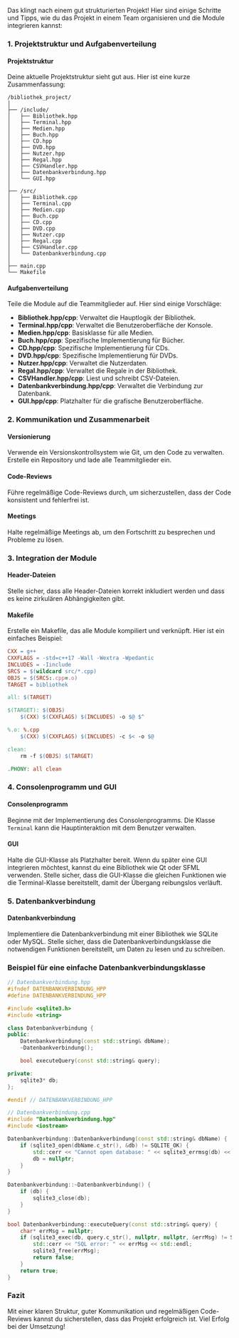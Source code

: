 ﻿Das klingt nach einem gut strukturierten Projekt! Hier sind einige Schritte und Tipps, wie du das Projekt in einem Team organisieren und die Module integrieren kannst:

### 1. Projektstruktur und Aufgabenverteilung

#### Projektstruktur
Deine aktuelle Projektstruktur sieht gut aus. Hier ist eine kurze Zusammenfassung:

```
/bibliothek_project/
│
├── /include/
│   ├── Bibliothek.hpp
│   ├── Terminal.hpp
│   ├── Medien.hpp
│   ├── Buch.hpp
│   ├── CD.hpp
│   ├── DVD.hpp
│   ├── Nutzer.hpp
│   ├── Regal.hpp
│   ├── CSVHandler.hpp
│   ├── Datenbankverbindung.hpp
│   └── GUI.hpp
│
├── /src/
│   ├── Bibliothek.cpp
│   ├── Terminal.cpp
│   ├── Medien.cpp
│   ├── Buch.cpp
│   ├── CD.cpp
│   ├── DVD.cpp
│   ├── Nutzer.cpp
│   ├── Regal.cpp
│   ├── CSVHandler.cpp
│   └── Datenbankverbindung.cpp
│
├── main.cpp
└── Makefile
```

#### Aufgabenverteilung
Teile die Module auf die Teammitglieder auf. Hier sind einige Vorschläge:

- **Bibliothek.hpp/cpp**: Verwaltet die Hauptlogik der Bibliothek.
- **Terminal.hpp/cpp**: Verwaltet die Benutzeroberfläche der Konsole.
- **Medien.hpp/cpp**: Basisklasse für alle Medien.
- **Buch.hpp/cpp**: Spezifische Implementierung für Bücher.
- **CD.hpp/cpp**: Spezifische Implementierung für CDs.
- **DVD.hpp/cpp**: Spezifische Implementierung für DVDs.
- **Nutzer.hpp/cpp**: Verwaltet die Nutzerdaten.
- **Regal.hpp/cpp**: Verwaltet die Regale in der Bibliothek.
- **CSVHandler.hpp/cpp**: Liest und schreibt CSV-Dateien.
- **Datenbankverbindung.hpp/cpp**: Verwaltet die Verbindung zur Datenbank.
- **GUI.hpp/cpp**: Platzhalter für die grafische Benutzeroberfläche.

### 2. Kommunikation und Zusammenarbeit

#### Versionierung
Verwende ein Versionskontrollsystem wie Git, um den Code zu verwalten. Erstelle ein Repository und lade alle Teammitglieder ein.

#### Code-Reviews
Führe regelmäßige Code-Reviews durch, um sicherzustellen, dass der Code konsistent und fehlerfrei ist.

#### Meetings
Halte regelmäßige Meetings ab, um den Fortschritt zu besprechen und Probleme zu lösen.

### 3. Integration der Module

#### Header-Dateien
Stelle sicher, dass alle Header-Dateien korrekt inkludiert werden und dass es keine zirkulären Abhängigkeiten gibt.

#### Makefile
Erstelle ein Makefile, das alle Module kompiliert und verknüpft. Hier ist ein einfaches Beispiel:

```makefile
CXX = g++
CXXFLAGS = -std=c++17 -Wall -Wextra -Wpedantic
INCLUDES = -Iinclude
SRCS = $(wildcard src/*.cpp)
OBJS = $(SRCS:.cpp=.o)
TARGET = bibliothek

all: $(TARGET)

$(TARGET): $(OBJS)
	$(CXX) $(CXXFLAGS) $(INCLUDES) -o $@ $^

%.o: %.cpp
	$(CXX) $(CXXFLAGS) $(INCLUDES) -c $< -o $@

clean:
	rm -f $(OBJS) $(TARGET)

.PHONY: all clean
```

### 4. Consolenprogramm und GUI

#### Consolenprogramm
Beginne mit der Implementierung des Consolenprogramms. Die Klasse `Terminal` kann die Hauptinteraktion mit dem Benutzer verwalten.

#### GUI
Halte die GUI-Klasse als Platzhalter bereit. Wenn du später eine GUI integrieren möchtest, kannst du eine Bibliothek wie Qt oder SFML verwenden. Stelle sicher, dass die GUI-Klasse die gleichen Funktionen wie die Terminal-Klasse bereitstellt, damit der Übergang reibungslos verläuft.

### 5. Datenbankverbindung

#### Datenbankverbindung
Implementiere die Datenbankverbindung mit einer Bibliothek wie SQLite oder MySQL. Stelle sicher, dass die Datenbankverbindungsklasse die notwendigen Funktionen bereitstellt, um Daten zu lesen und zu schreiben.

### Beispiel für eine einfache Datenbankverbindungsklasse

```cpp
// Datenbankverbindung.hpp
#ifndef DATENBANKVERBINDUNG_HPP
#define DATENBANKVERBINDUNG_HPP

#include <sqlite3.h>
#include <string>

class Datenbankverbindung {
public:
    Datenbankverbindung(const std::string& dbName);
    ~Datenbankverbindung();

    bool executeQuery(const std::string& query);

private:
    sqlite3* db;
};

#endif // DATENBANKVERBINDUNG_HPP
```

```cpp
// Datenbankverbindung.cpp
#include "Datenbankverbindung.hpp"
#include <iostream>

Datenbankverbindung::Datenbankverbindung(const std::string& dbName) {
    if (sqlite3_open(dbName.c_str(), &db) != SQLITE_OK) {
        std::cerr << "Cannot open database: " << sqlite3_errmsg(db) << std::endl;
        db = nullptr;
    }
}

Datenbankverbindung::~Datenbankverbindung() {
    if (db) {
        sqlite3_close(db);
    }
}

bool Datenbankverbindung::executeQuery(const std::string& query) {
    char* errMsg = nullptr;
    if (sqlite3_exec(db, query.c_str(), nullptr, nullptr, &errMsg) != SQLITE_OK) {
        std::cerr << "SQL error: " << errMsg << std::endl;
        sqlite3_free(errMsg);
        return false;
    }
    return true;
}
```

### Fazit
Mit einer klaren Struktur, guter Kommunikation und regelmäßigen Code-Reviews kannst du sicherstellen, dass das Projekt erfolgreich ist. Viel Erfolg bei der Umsetzung!